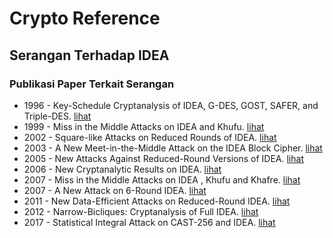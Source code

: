 # Crypto Reference

## Serangan Terhadap IDEA

### Publikasi Paper Terkait Serangan

* 1996 - Key-Schedule Cryptanalysis of IDEA, G-DES, GOST, SAFER, and Triple-DES. [lihat](1996.kelsey_schneier_wagner.pdf)
* 1999 - Miss in the Middle Attacks on IDEA and Khufu. [lihat](1999.biham_biryukov_shamir.pdf)
* 2002 - Square-like Attacks on Reduced Rounds of IDEA. [lihat](2002.demirci.pdf)
* 2003 - A New Meet-in-the-Middle Attack on the IDEA Block Cipher. [lihat](2003.demirci_selcuk_ture.pdf)
* 2005 - New Attacks Against Reduced-Round Versions of IDEA. [lihat](2005.junod.pdf)
* 2006 - New Cryptanalytic Results on IDEA. [lihat](2006.biham_dunkelman_keller.pdf)
* 2007 - Miss in the Middle Attacks on IDEA , Khufu and Khafre. [lihat](2007.biham_biryukov_shamir.pdf)
* 2007 - A New Attack on 6-Round IDEA. [lihat](2007.biham_dunkelman_keller.pdf)
* 2011 - New Data-Efficient Attacks on Reduced-Round IDEA. [lihat](2011.biham_dunkelman_keller_shamir.pdf)
* 2012 - Narrow-Bicliques: Cryptanalysis of Full IDEA. [lihat](2012.khovratovich_leurent_rechberger.pdf)
* 2017 - Statistical Integral Attack on CAST-256 and IDEA. [lihat](2017.cui_chen_wen_wang.pdf)
